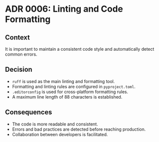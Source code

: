 # ADR 0006: Linting and Code Formatting

## Context

It is important to maintain a consistent code style and automatically detect common errors.

## Decision

- `ruff` is used as the main linting and formatting tool.
- Formatting and linting rules are configured in `pyproject.toml`.
- `.editorconfig` is used for cross-platform formatting rules.
- A maximum line length of 88 characters is established.

## Consequences

- The code is more readable and consistent.
- Errors and bad practices are detected before reaching production.
- Collaboration between developers is facilitated.
